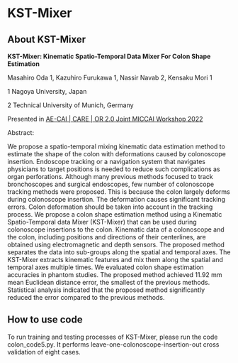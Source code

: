 # KST-Mixer

## About KST-Mixer
**KST-Mixer: Kinematic Spatio-Temporal Data Mixer For Colon Shape Estimation**

Masahiro Oda 1, Kazuhiro Furukawa 1, Nassir Navab 2, Kensaku Mori 1

1 Nagoya University, Japan

2 Technical University of Munich, Germany


Presented in [AE-CAI | CARE | OR 2.0 Joint MICCAI Workshop 2022](https://workshops.ap-lab.ca/aecai2022/)

Abstract:

We propose a spatio-temporal mixing kinematic data estimation method to estimate the shape of the colon with deformations caused by colonoscope insertion.
Endoscope tracking or a navigation system that navigates physicians to target positions is needed to reduce such complications as organ perforations.
Although many previous methods focused to track bronchoscopes and surgical endoscopes, few number of colonoscope tracking methods were proposed.
This is because the colon largely deforms during colonoscope insertion.
The deformation causes significant tracking errors.
Colon deformation should be taken into account in the tracking process.
We propose a colon shape estimation method using a Kinematic Spatio-Temporal data Mixer (KST-Mixer) that can be used during colonoscope insertions to the colon.
Kinematic data of a colonoscope and the colon, including positions and directions of their centerlines, are obtained using electromagnetic and depth sensors.
The proposed method separates the data into sub-groups along the spatial and temporal axes.
The KST-Mixer extracts kinematic features and mix them along the spatial and temporal axes multiple times.
We evaluated colon shape estimation accuracies in phantom studies.
The proposed method achieved 11.92 mm mean Euclidean distance error, the smallest of the previous methods.
Statistical analysis indicated that the proposed method significantly reduced the error compared to the previous methods.


## How to use code
To run training and testing processes of KST-Mixer, please run the code colon_code5.py.
It performs leave-one-colonoscope-insertion-out cross validation of eight cases.
